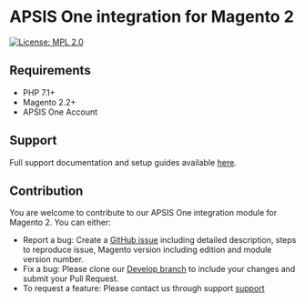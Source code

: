 APSIS One integration for Magento 2
 ======
 
[![License: MPL 2.0](https://img.shields.io/badge/License-MPL%202.0-brightgreen.svg)](LICENSE)

## Requirements

- PHP 7.1+
- Magento 2.2+
- APSIS One Account

## Support

Full support documentation and setup guides available [here](https://knowledge.apsis.com/hc/en-us/articles/360012942780-Magento).

## Contribution

You are welcome to contribute to our APSIS One integration module for Magento 2. You can either:
- Report a bug: Create a [GitHub issue](https://github.com/ApsisInternational/module-one/issues/new) including detailed description, steps to reproduce issue, Magento version including edition and module version number.
- Fix a bug: Please clone our [Develop branch](https://github.com/ApsisInternational/module-one/tree/develop) to include your changes and submit your Pull Request.
- To request a feature: Please contact us through support [support](https://www.apsis.com/services/support)